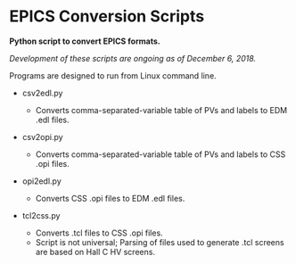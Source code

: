 # EPICS Conversion Scripts
**Python script to convert EPICS formats.**

*Development of these scripts are ongoing as of December 6, 2018.*

Programs are designed to run from Linux command line. 





- csv2edl.py
  - Converts comma-separated-variable table of PVs and labels to EDM .edl files.

- csv2opi.py
  - Converts comma-separated-variable table of PVs and labels to CSS .opi files.

- opi2edl.py
  - Converts CSS .opi files to EDM .edl files.

- tcl2css.py
  - Converts .tcl files to CSS .opi files.
  - Script is not universal; Parsing of files used to generate .tcl screens are based on Hall C HV screens.
